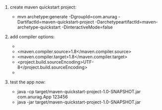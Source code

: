 1. create maven quickstart project:
   * mvn archetype:generate -DgroupId=com.anurag -DartifactId=maven-quickstart-project -DarchetypeartifactId=maven-archetype-quickstart -DinteractiveMode=false 

2. add compiler options:
   * <properties>
    * <maven.compiler.source>1.8</maven.compiler.source>
    * <maven.compiler.target>1.8</maven.compiler.target>
    * <project.build.sourceEncoding>UTF-8</project.build.sourceEncoding>
   * </properties>
3. test the app now:
   * java -cp target/maven-quickstart-project-1.0-SNAPSHOT.jar com.anurag.App 123456
   * java -jar target/maven-quickstart-project-1.0-SNAPSHOT.jar 